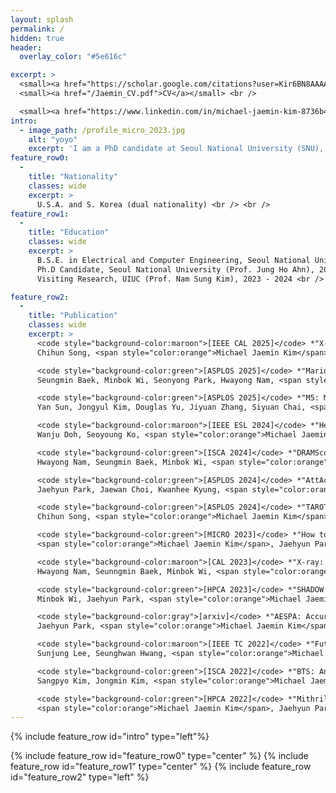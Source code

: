 ```yaml
---
layout: splash
permalink: /
hidden: true
header:
  overlay_color: "#5e616c"

excerpt: >
  <small><a href="https://scholar.google.com/citations?user=Kir6BN8AAAAJ&hl=ko&oi=ao">Google Scholar</a></small> <br />
  <small><a href="/Jaemin_CV.pdf">CV</a></small> <br />

  <small><a href="https://www.linkedin.com/in/michael-jaemin-kim-8736b4211/">LinkedIn</a></small>
intro: 
  - image_path: /profile_micro_2023.jpg
    alt: "yoyo"
    excerpt: 'I am a PhD candidate at Seoul National University (SNU), supervised by Prof. Jung Ho Ahn, and I will be graduating in February 2025. Previously, I was a visiting researcher at the University of Illinois Urbana-Champaign (UIUC) from March 2023 to March 2024, supervised by Prof. Nam Sung Kim. Before pursuing my PhD, I received a BSE degree in Electrical and Computer Engineering (ECE) from SNU in 2019. <br /> <br /> My research focuses on memory systems, specifically DRAM security, reliability, and performance. I have also contributed to accelerating Fully Homomorphic Encryption (FHE) and improving polynomial approximations for Privacy-Preserving Machine Learning (PPML) based on FHE or Multi-Party Computation (MPC). Recently, I have collaborated on accelerating Large-Language Models (LLMs) using Processing-In-Memory (PIM) architecture. <br /> <br /> I hold dual nationalities for the USA and South Korea, and I have completed my mandatory military service for South Korea.'
feature_row0:
  -
    title: "Nationality"
    classes: wide
    excerpt: >
      U.S.A. and S. Korea (dual nationality) <br /> <br />
feature_row1:
  - 
    title: "Education"
    classes: wide
    excerpt: >
      B.S.E. in Electrical and Computer Engineering, Seoul National University, 2019 <br />
      Ph.D Candidate, Seoul National University (Prof. Jung Ho Ahn), 2019 - Now <br />
      Visiting Research, UIUC (Prof. Nam Sung Kim), 2023 - 2024 <br />

feature_row2:
  - 
    title: "Publication"
    classes: wide
    excerpt: >
      <code style="background-color:maroon">[IEEE CAL 2025]</code> *"X-PPR: Post package repair for CXL memory"*, <br />
      Chihun Song, <span style="color:orange">Michael Jaemin Kim</span>, Yan Sun, Houxiang Ji, Kyungsan Kim, TaeKyeong Ko, Jung Ho Ahn, Nam Sung Kim<br /> <br />

      <code style="background-color:green">[ASPLOS 2025]</code> *"Marionette: A RowHammer Attack via Row Coupling"*, <br />
      Seungmin Baek, Minbok Wi, Seonyong Park, Hwayong Nam, <span style="color:orange">Michael Jaemin Kim</span>, Nam Sung Kim, Jung Ho Ahn <br /> <br />

      <code style="background-color:green">[ASPLOS 2025]</code> *"M5: Mastering page migration and memory management for CXL-based tiered memory systems"*, <br />
      Yan Sun, Jongyul Kim, Douglas Yu, Jiyuan Zhang, Siyuan Chai, <span style="color:orange">Michael Jaemin Kim</span>, Hwayong Nam, Jaehyun Park, Eojin Na, Yifan Yuan, Ren Wang, Jung Ho Ahn, Tianyin Xu, Nam Sung Kim <br /> <br />

      <code style="background-color:maroon">[IEEE ESL 2024]</code> *"Hechi: A Hybrid Approach for Efficient Memory Reclamation Techniques in Mobile Systems"*, <br />
      Wanju Doh, Seoyoung Ko, <span style="color:orange">Michael Jaemin Kim</span>, Jung Ho Ahn <br /> <br />

      <code style="background-color:green">[ISCA 2024]</code> *"DRAMScope: Uncovering DRAM Microarchitecture and Characteristics by Issuing Memory Commands"*, <br />
      Hwayong Nam, Seungmin Baek, Minbok Wi, <span style="color:orange">Michael Jaemin Kim</span>, Jaehyun Park, Chihun Song, Nam Sung Kim, Jung Ho Ahn <br /> <br />

      <code style="background-color:green">[ASPLOS 2024]</code> *"AttAcc! Unleashing the Power of PIM for Batched Transformer-based Generative Model Inference"*, <br />
      Jaehyun Park, Jaewan Choi, Kwanhee Kyung, <span style="color:orange">Michael Jaemin Kim</span>, Yongsuk Kwon, Nam Sung Kim, Jung Ho Ahn <br /> <br />

      <code style="background-color:green">[ASPLOS 2024]</code> *"TAROT: A CXL SmartNIC-Based Defense Against Multi-bit Errors by Row-Hammer Attacks"*, <br />
      Chihun Song, <span style="color:orange">Michael Jaemin Kim</span>, Tianchen Wang, Houxiang Ji, Jinghan Huang, Ipoom Jeong, Jaehyun Park, Hwayong Nam, Minbok Wi, Jung Ho Ahn, Nam Sung Kim <br /> <br />

      <code style="background-color:green">[MICRO 2023]</code> *"How to Kill the Second Bird with One ECC: The Pursuit of Rowhammer Resilient DRAM"*, <br /> 
      <span style="color:orange">Michael Jaemin Kim</span>, Jaehyun Park, Minbok Wi, Seoyoung Ko, Jaeyoung Choi, Hwayong Nam, Nam Sung Kim, Eojin Lee, Jung Ho Ahn <br /> <br />

      <code style="background-color:maroon">[CAL 2023]</code> *"X-ray: Discovering DRAM internal structure and error characteristics by issuing memory commands."*, <br />
      Hwayong Nam, Seunngmin Baek, Minbok Wi, <span style="color:orange">Michael Jaemin Kim</span>, Jaehyun Park, Chihun Song, Nam Sung Kim, Jung Ho Ahn <br /> <br />

      <code style="background-color:green">[HPCA 2023]</code> *"SHADOW: Preventing Row Hammer in DRAM with Intra-Subarray Row Shuffling"*, <br />
      Minbok Wi, Jaehyun Park, <span style="color:orange">Michael Jaemin Kim</span>, Seoyoung Ko, Nam Sung Kim, Eojin Lee, Jung Ho Ahn <br /> <br />

      <code style="background-color:gray">[arxiv]</code> *"AESPA: Accuracy Preserving Low-degree Polynomial Activation for Fast Private Inference"*, <br />
      Jaehyun Park, <span style="color:orange">Michael Jaemin Kim</span>, Wonkyung Jung, Jung Ho Ahn <br /> <br />

      <code style="background-color:maroon">[IEEE TC 2022]</code> *"Future Scaling of Memory Hierarchy for Tensor Cores and Eliminating Redundant Shared Memory Traffic Using Inter-Warp Multicasting"*, <br /> 
      Sunjung Lee, Seunghwan Hwang, <span style="color:orange">Michael Jaemin Kim</span>, Jaewan Choi, and Jung Ho Ahn <br /> <br />

      <code style="background-color:green">[ISCA 2022]</code> *"BTS: An Accelerator for Bootstrappable Fully Homomorphic Encryption"*, <br />
      Sangpyo Kim, Jongmin Kim, <span style="color:orange">Michael Jaemin Kim</span>, Wonkyung Jung, John Kim, Minsoo Rhu, Jung Ho Ahn <br /> <br />

      <code style="background-color:green">[HPCA 2022]</code> *"Mithril: Cooperative Row Hammer Protection on Commodity DRAM Leveraging Managed Refresh"*, <br />
      <span style="color:orange">Michael Jaemin Kim</span>, Jaehyun Park, Yeonhong Park, Wanju Doh, Namhoon Kim, Tae Jun Ham, Jae W. Lee, and Jung Ho Ahn <br /> <br />
---
```


{% include feature_row id="intro" type="left"%}

{% include feature_row id="feature_row0" type="center" %}
{% include feature_row id="feature_row1" type="center" %}
{% include feature_row id="feature_row2" type="left" %}
